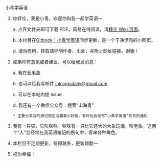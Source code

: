 小青学英语

1. 你好哇，我是小青。欢迎你和我一起学英语～

    a. 点开文件夹即可下载 PDF。简易在线阅读，请[移步 Wiki 页面](https://github.com/inklings42/xqxyy/wiki)。
    
    b. 本栏目在[Gitbook｜小青学英语](https://inklings.gitbook.io/xiao-qing-xue-ying-yu/)同步更新，是一个干净漂亮的小网页。
    
    d. 请勿商用，转载请标明作者、出处，并附上网址链接。谢谢！

2. 如果你有意见或者建议，可以给我发消息：

    a. 我在[长毛象](https://mastodon.social/web/@inklingsdaily)

    b. 也可以给我写邮件 inklingsdaily@gmail.com

    c. 可以在本站内提 issue

    d. 我还有一个微信公众号：搜索“山海青”
    
       * 主要分享我的游记和生活趣事小妙招，有时也会发布“小青学英语”栏目的通知

3. 我有一只猫，它叫咪咪。咪咪有一只比它还大的大象玩偶，叫老象。这两个“人”会经常在我英语笔记的例句中，客串各种角色。
4. 本栏目不定期更新，夸得越多，更新越勤～
5. 祝你幸福！
